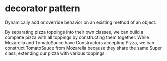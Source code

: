 # decorator pattern

Dynamically add or override behavior on an existing method of an object.

By separating pizza toppings into their own classes, we can build a complete pizza with all toppings by constructing them together. While Mozarella and TomatoSauce have Constructors accepting Pizza, we can construct TomatoSauce from Mozarella because they share the same Super class, extending our pizza with various toppings.

